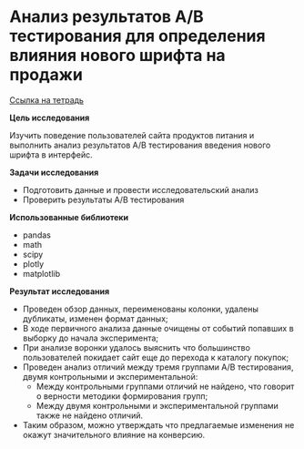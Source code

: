 # Анализ результатов А/В тестирования для определения влияния нового шрифта на продажи

[Ссылка на тетрадь](https://github.com/aksyutenko/data_analyst_portfolio/blob/main/AB_test/AB_test.ipynb)

**Цель исследования**

Изучить поведение пользователей сайта продуктов питания и выполнить анализ результатов А/В тестирования введения нового шрифта в интерфейс.

**Задачи исследования**

- Подготовить данные и провести исследовательский анализ
- Проверить результаты А/В тестирования

**Использованные библиотеки**
- pandas
- math
- scipy
- plotly
- matplotlib

**Результат исследования**

- Проведен обзор данных, переименованы колонки, удалены дубликаты, изменен формат данных;
- В ходе первичного анализа данные очищены от событий попавших в выборку до начала эксперимента;
- При анализе воронки удалось выяснить что большинство пользователей покидает сайт еще до перехода к каталогу покупок;
- Проведен анализ отличий между тремя группами А/В тестирования, двумя контрольными и экспериментальной:
  - Между контрольными группами отличий не найдено, что говорит о верности методики формирования групп;
  - Между двумя контрольными и экспериментальной группами также не найдено отличий.
- Таким образом, можно утверждать что предлагаемые изменения не окажут значительного влияние на конверсию.
